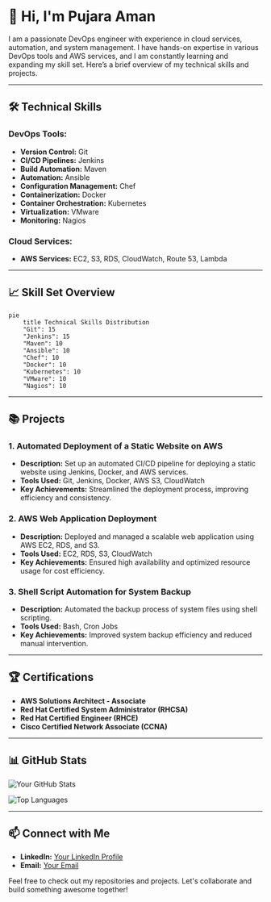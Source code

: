 # 👋 Hi, I'm Pujara Aman

I am a passionate DevOps engineer with experience in cloud services, automation, and system management. I have hands-on expertise in various DevOps tools and AWS services, and I am constantly learning and expanding my skill set. Here’s a brief overview of my technical skills and projects.

---

## 🛠️ **Technical Skills**

### DevOps Tools:
- **Version Control:** Git
- **CI/CD Pipelines:** Jenkins
- **Build Automation:** Maven
- **Automation:** Ansible
- **Configuration Management:** Chef
- **Containerization:** Docker
- **Container Orchestration:** Kubernetes
- **Virtualization:** VMware
- **Monitoring:** Nagios

### Cloud Services:
- **AWS Services:** EC2, S3, RDS, CloudWatch, Route 53, Lambda

---

## 📈 **Skill Set Overview**

```mermaid
pie
    title Technical Skills Distribution
    "Git": 15
    "Jenkins": 15
    "Maven": 10
    "Ansible": 10
    "Chef": 10
    "Docker": 10
    "Kubernetes": 10
    "VMware": 10
    "Nagios": 10
```

---

## 📚 **Projects**

### 1. **Automated Deployment of a Static Website on AWS**
- **Description:** Set up an automated CI/CD pipeline for deploying a static website using Jenkins, Docker, and AWS services.
- **Tools Used:** Git, Jenkins, Docker, AWS S3, CloudWatch
- **Key Achievements:** Streamlined the deployment process, improving efficiency and consistency.
  
### 2. **AWS Web Application Deployment**
- **Description:** Deployed and managed a scalable web application using AWS EC2, RDS, and S3.
- **Tools Used:** EC2, RDS, S3, CloudWatch
- **Key Achievements:** Ensured high availability and optimized resource usage for cost efficiency.

### 3. **Shell Script Automation for System Backup**
- **Description:** Automated the backup process of system files using shell scripting.
- **Tools Used:** Bash, Cron Jobs
- **Key Achievements:** Improved system backup efficiency and reduced manual intervention.

---

## 🏆 **Certifications**
- **AWS Solutions Architect - Associate**
- **Red Hat Certified System Administrator (RHCSA)**
- **Red Hat Certified Engineer (RHCE)**
- **Cisco Certified Network Associate (CCNA)**

---

## 📊 **GitHub Stats**

![Your GitHub Stats](https://github-readme-stats.vercel.app/api?pujaraamen=your-github-pujaraamen&show_icons=true&theme=radical)

![Top Languages](https://github-readme-stats.vercel.app/api/top-langs/?pujaraamen=your-github-pujaraamen&layout=compact&theme=radical)

---

## 📫 **Connect with Me**
- **LinkedIn:** [Your LinkedIn Profile](https://linkedin.com/in/your-profile)
- **Email:** [Your Email](mailto:your-email@example.com)

Feel free to check out my repositories and projects. Let's collaborate and build something awesome together!
```
